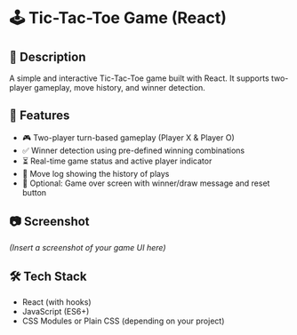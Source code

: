 
# 🕹️ Tic-Tac-Toe Game (React)

## 📌 Description
A simple and interactive Tic-Tac-Toe game built with React. It supports two-player gameplay, move history, and winner detection.

## 🚀 Features
- 🎮 Two-player turn-based gameplay (Player X & Player O)
- ✅ Winner detection using pre-defined winning combinations
- ⏳ Real-time game status and active player indicator
- 📝 Move log showing the history of plays
- 🔁 Optional: Game over screen with winner/draw message and reset button

## 📷 Screenshot
*(Insert a screenshot of your game UI here)*

## 🛠️ Tech Stack
- React (with hooks)
- JavaScript (ES6+)
- CSS Modules or Plain CSS (depending on your project)

